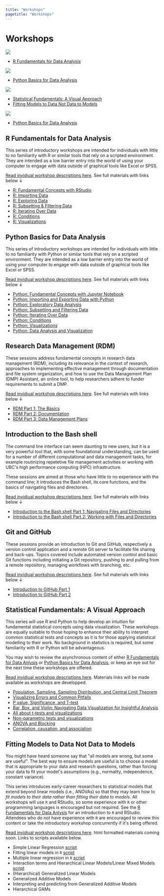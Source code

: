 ```yaml
---
title: "Workshops"
pagetitle: "Workshops"
---
```


# Workshops

<div class = "menu-items">
    <img src = "https://www.r-project.org/logo/Rlogo.png">
    <ul>
    <li><a href="https://csc-ubc-okanagan.github.io/workshops/#r-fundamentals-for-data-analysis">R Fundamentals for Data Analysis</a></li>
    </ul>
</div>

<div class = "menu-items">
    <img src = "https://s3.dualstack.us-east-2.amazonaws.com/pythondotorg-assets/media/community/logos/python-logo-only.png">
    <ul>
    <li><a href="https://csc-ubc-okanagan.github.io/workshops/#python-basics-for-data-analysis">Python Basics for Data Analysis</a></li>
    </ul>
</div>

<div class = "menu-items">
    <img src = "https://raw.githubusercontent.com/csc-ubc-okanagan/workshops/main/docs/assets/images/bell-curve_v2.jpeg">
    <ul>
    <li><a href="https://csc-ubc-okanagan.github.io/workshops/#statistical-fundamentals-a-visual-approach">Statistical Fundamentals: A Visual Approach</a></li>
    <li><a href="https://csc-ubc-okanagan.github.io/workshops/#fitting-models-to-data-not-data-to-models">Fitting Models to Data Not Data to Models</a></li>
    </ul>
</div>

<div class = "menu-items">
    <img src = "https://s3.dualstack.us-east-2.amazonaws.com/pythondotorg-assets/media/community/logos/python-logo-only.png">
    <ul>
    <li><a href="https://csc-ubc-okanagan.github.io/workshops/#python-basics-for-data-analysis">Python Basics for Data Analysis</a></li>
    </ul>
</div>

## R Fundamentals for Data Analysis

This series of introductory workshops are intended for individuals with little to no familiarity with R or similar tools that rely on a scripted environment. They are intended as a low barrier entry into the world of using your computer to engage with data outside of graphical tools like Excel or SPSS.

[Read invidiual workshop descriptions here](https://github.com/csc-ubc-okanagan/workshops/blob/main/outlines/r-fundamentals-for-data-analysis.md). See full materials with links below &darr;

* [R: Fundamental Concepts with RStudio](R_fundamental-concepts-with-RStudio.html)
* [R: Importing Data](R_importing-data.html)
* [R: Exploring Data](R_exploring-data.html)
* [R: Subsetting & Filtering Data](R_subsetting-and-filtering-data.html)
* [R: Iterating Over Data](R_iterating-over-data.html)
* [R: Conditions](R_conditions.html)
* [R: Visualizations](R_visualization.html)

## Python Basics for Data Analysis

This series of introductory workshops are intended for individuals with little to no familiarity with Python or similar tools that rely on a scripted environment. They are intended as a low barrier entry into the world of using your computer to engage with data outside of graphical tools like Excel or SPSS.

[Read invidiual workshop descriptions here](https://github.com/csc-ubc-okanagan/workshops/blob/main/outlines/python-basics-for-data-analysis.md). See full materials with links below &darr;

* [Python: Fundamental Concepts with Jupyter Notebook](Python_fundamental-concepts-with-Jupyter-Notebook.html)
* [Python: Importing and Exporting Data with Python](Python_importing-data.html)
* [Python: Exploratory Data Analysis](Exploratory_Data_Analysis_Workshop3.html)
* [Python: Subsetting and Filtering Data](Subsetting_and_Filtering_Data_Workshop4.html)
* [Python: Iterating Over Data](Iterating_Over_Data_Workshop5.html)
* [Python: Conditions](Python_conditions.html)
* [Python: Visualizations](Python_Visualization.html)
* [Python: Data Analysis and Visualization](Workshop8_Visualization_continued.html)

## Research Data Management (RDM)

These sessions address fundamental concepts in research data management (RDM), including its relevance in the context of research, approaches to implementing effective management through documentation and file system organization, and how to use the Data Management Plan (DMP) Assistant, an online tool, to help researchers adhere to funder requirements to submit a DMP.

[Read invidiual workshop descriptions here](https://github.com/csc-ubc-okanagan/workshops/blob/main/outlines/rdm.md). See full materials with links below &darr;

* [RDM Part 1: The Basics](RDM_pt1-the-basics.html)
* [RDM Part 2: Documentation](RDM_pt2-documentation.html)
* [RDM Part 3: Data Management Plans](https://ubc-library-rc.github.io/rdm/content/06_Data_Management_Plan.html)

## Introduction to the Bash shell

The command line interface can seem daunting to new users, but it is a very powerful tool that, with some foundational understanding, can be used for a number of different computational and data management tasks, for example routinizing repetetive file management activities or working with UBC's high performance computing (HPC) infrastructure.

These sessions are aimed at those who have little to no experience with the command line; it introduces the Bash shell, its core functions, and the basics of navigating files and directories.

[Read invidiual workshop descriptions here](https://github.com/csc-ubc-okanagan/workshops/blob/main/outlines/bash-shell.md). See full materials with links below &darr;

* [Introduction to the Bash shell Part 1: Navigating Files and Directories](UNIX_pt1.html)
* [Introduction to the Bash shell Part 2: Working with Files and Directories](UNIX_pt2.html)

## Git and GitHub

These sessions provide an introduction to Git and GitHub, respectively a version control application and a remote Git server to facilitate file sharing and back-ups. Topics covered include automated version control and basic Git functions including initiating a Git repository, pushing to and pulling from a remote repository, managing workflows with branching, etc.

[Read invidiual workshop descriptions here](https://github.com/csc-ubc-okanagan/workshops/blob/main/outlines/git.md). See full materials with links below &darr;

* [Introduction to GitHub Part 1](Intro-GitHub-Part-1.html)
* [Introduction to GitHub Part 2](Intro-GitHub-Part-2.html)

## Statistical Fundamentals: A Visual Approach

This series will use R and Python to help develop an intuition for fundamental statistical concepts using data visualization. These workshops are equally suitable to those hoping to enhance their ability to interpret common statistical tests and concepts as it is for those applying statistical modelling to their work. No background in statistics is required, but some familiarity with R or Python will be advantageous. 

You may wish to review the asynchronous content of either [R Fundamentals for Data Anlysis](https://csc-ubc-okanagan.github.io/workshops/#r-fundamentals-for-data-analysis) or [Python Basics for Data Analysis](https://csc-ubc-okanagan.github.io/workshops/#python-basics-for-data-analysis), or keep an eye out for the next time these workshops are offered.

[Read invidiual workshop descriptions here](https://github.com/csc-ubc-okanagan/workshops/blob/main/outlines/statistical-fundamentals_a-visual-approach.md). Materials links will be made available as workshops are developped.

* [Population, Sampling, Sampling Distribution, and Central Limit Theorem](statistical-distribution-and-central-limit-theorem.html)
* [Visualizing Errors and Common Pitfalls](error-bars-and-misconceptions.html)
* [P value, Significance, and T-test](P_values.md)
* [Bar, Box, and Violin: Navigating Data Visualization for Insightful Analysis](Bar_Box_and_Violin_Navigating_Data_Visualization_for_Insightful_Analysis.html)
* [All about t-tests and visualizations](T_tests.html)
* [Non-parametric tests and visualizations](Non_parametric_tests.html)
* [ANOVA and Blocking](Anova_blocks.html)
* [Correlation, causation, and association](Correlation_Causation.html)

## Fitting Models to Data Not Data to Models

You might have heard someone say that "all models are wrong, but some are useful". The best way to ensure models are useful is to choose a model that is appropriate to your data and research questions, rather than forcing your data to fit your model's assumptions (e.g., normality, independence, constant variance).

This series introduces early-career researchers to statistical models that extend beyond linear models (i.e., ANOVAs) so that they may learn how to *fit models to their data rather than fitting their data to models*. All workshops will use `R` and RStudio, so some experience with `R` or other programming languages is encouraged but not required. See the [R Fundamentals for Data Anlysis](https://csc-ubc-okanagan.github.io/workshops/#r-fundamentals-for-data-analysis) for an introduction to `R` and RStudio. Attendees who do not have experience with `R` are encouraged to review this content or take the introductory workshop concurrently if it's being offered.

[Read invidiual workshop descriptions here](https://github.com/csc-ubc-okanagan/workshops/blob/main/outlines/fitting-models-to-data-not-data-to-models.md). html formatted materials coming soon. Links to scripts available below.

* Simple Linear Regression [script](https://github.com/csc-ubc-okanagan/ubco-csc-modeling-workshop/blob/main/R-scripts/1-simple-linear-regression.R)
* Fitting linear models in `R` [script](https://github.com/csc-ubc-okanagan/ubco-csc-modeling-workshop/blob/main/R-scripts/2-fitting-linear-models-in-R.R)
* Multiple linear regression in `R` [script](https://github.com/csc-ubc-okanagan/ubco-csc-modeling-workshop/blob/main/R-scripts/3-multiple-linear-regression.R)
* Interaction terms and Hierarchical Linear Models/Linear Mixed Models [script](https://github.com/csc-ubc-okanagan/ubco-csc-modeling-workshop/blob/main/R-scripts/4-hierarchical-linear-models.R)
* (Hierarchical) Generalized Linear Models
* Generalized Additive Models
* Interpreting and predicting from Generalized Additive Models
* Hierarchical GAMs
